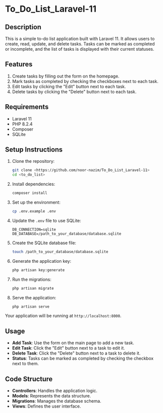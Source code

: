 # To_Do_List_Laravel-11

## Description

This is a simple to-do list application built with Laravel 11. It allows users to create, read, update, and delete tasks. Tasks can be marked as completed or incomplete, and the list of tasks is displayed with their current statuses.

## Features

1. Create tasks by filling out the form on the homepage.
2. Mark tasks as completed by checking the checkboxes next to each task.
3. Edit tasks by clicking the "Edit" button next to each task.
4. Delete tasks by clicking the "Delete" button next to each task.
   
## Requirements

- Laravel 11
- PHP 8.2.4
- Composer
- SQLite

## Setup Instructions

1. Clone the repository:
    ```bash
    git clone <https://github.com/noor-nazim/To_Do_List_Laravel-11>
    cd <to_do_list>
    ```

2. Install dependencies:
    ```bash
    composer install
    ```

3. Set up the environment:
    ```bash
    cp .env.example .env
    ```

4. Update the `.env` file to use SQLite:
    ```env
    DB_CONNECTION=sqlite
    DB_DATABASE=/path_to_your_database/database.sqlite
    ```

5. Create the SQLite database file:
    ```bash
    touch /path_to_your_database/database.sqlite
    ```

6. Generate the application key:
    ```bash
    php artisan key:generate
    ```

7. Run the migrations:
    ```bash
    php artisan migrate
    ```

8. Serve the application:
    ```bash
    php artisan serve
    ```

Your application will be running at `http://localhost:8000`.

## Usage

- **Add Task**: Use the form on the main page to add a new task.
- **Edit Task**: Click the "Edit" button next to a task to edit it.
- **Delete Task**: Click the "Delete" button next to a task to delete it.
- **Status**: Tasks can be marked as completed by checking the checkbox next to them.

## Code Structure

- **Controllers**: Handles the application logic.
- **Models**: Represents the data structure.
- **Migrations**: Manages the database schema.
- **Views**: Defines the user interface.
